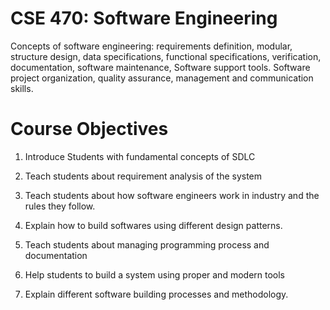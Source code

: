 # CSE 470: Software Engineering

<p>Concepts of software engineering: requirements definition, modular, structure design, data specifications, functional specifications, verification, documentation, software maintenance, Software support tools. Software project organization, quality assurance, management and communication skills.</p>

# Course Objectives

1. Introduce Students with fundamental concepts of SDLC

2. Teach students about requirement analysis of the system

3. Teach students about how software engineers work in industry and the rules they follow.

4. Explain how to build softwares using different design patterns.

5. Teach students about managing programming process and documentation

6. Help students to build a system using proper and modern tools

7. Explain different software building processes and methodology.
